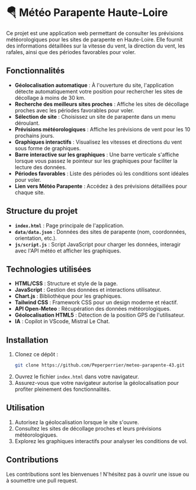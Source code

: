 # 🪂 Météo Parapente Haute-Loire

Ce projet est une application web permettant de consulter les prévisions météorologiques pour les sites de parapente en Haute-Loire. Elle fournit des informations détaillées sur la vitesse du vent, la direction du vent, les rafales, ainsi que des périodes favorables pour voler.

## Fonctionnalités

- **Géolocalisation automatique** : À l'ouverture du site, l'application détecte automatiquement votre position pour rechercher les sites de décollage à moins de 30 km.
- **Recherche des meilleurs sites proches** : Affiche les sites de décollage proches avec les périodes favorables pour voler.
- **Sélection de site** : Choisissez un site de parapente dans un menu déroulant.
- **Prévisions météorologiques** : Affiche les prévisions de vent pour les 10 prochains jours.
- **Graphiques interactifs** : Visualisez les vitesses et directions du vent sous forme de graphiques.
- **Barre interactive sur les graphiques** : Une barre verticale s'affiche lorsque vous passez le pointeur sur les graphiques pour faciliter la lecture des données.
- **Périodes favorables** : Liste des périodes où les conditions sont idéales pour voler.
- **Lien vers Météo Parapente** : Accédez à des prévisions détaillées pour chaque site.

## Structure du projet

- **`index.html`** : Page principale de l'application.
- **`data/data.json`** : Données des sites de parapente (nom, coordonnées, orientation, etc.).
- **`js/script.js`** : Script JavaScript pour charger les données, interagir avec l'API météo et afficher les graphiques.

## Technologies utilisées

- **HTML/CSS** : Structure et style de la page.
- **JavaScript** : Gestion des données et interactions utilisateur.
- **Chart.js** : Bibliothèque pour les graphiques.
- **Tailwind CSS** : Framework CSS pour un design moderne et réactif.
- **API Open-Meteo** : Récupération des données météorologiques.
- **Géolocalisation HTML5** : Détection de la position GPS de l'utilisateur.
- **IA** : Copilot in VScode, Mistral Le Chat.

## Installation

1. Clonez ce dépôt :
   ```bash
   git clone https://github.com/Peperperrier/meteo-parapente-43.git
   ```
2. Ouvrez le fichier `index.html` dans votre navigateur.
3. Assurez-vous que votre navigateur autorise la géolocalisation pour profiter pleinement des fonctionnalités.

## Utilisation

1. Autorisez la géolocalisation lorsque le site s'ouvre.
2. Consultez les sites de décollage proches et leurs prévisions météorologiques.
3. Explorez les graphiques interactifs pour analyser les conditions de vol.

## Contributions

Les contributions sont les bienvenues ! N'hésitez pas à ouvrir une issue ou à soumettre une pull request.
